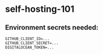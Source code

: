 # self-hosting-101

## Environment secrets needed:

```
GITHUB_CLIENT_ID=...
GITHUB_CLIENT_SECRET=...
DIGITALOCEAN_TOKEN=...
```
